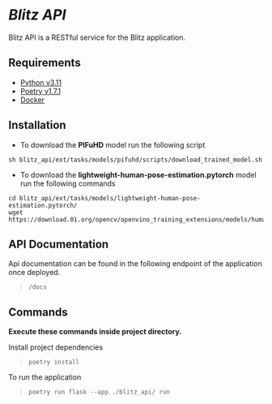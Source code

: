 # ***Blitz API***

Blitz API is a RESTful service for the Blitz application.

## Requirements
- [Python v3.11](https://www.python.org/downloads/) <br>
- [Poetry v1.7.1](https://python-poetry.org/) <br>
- [Docker](https://docs.docker.com/)

## Installation
- To download the **PIFuHD** model run the following script <br>
```
sh blitz_api/ext/tasks/models/pifuhd/scripts/download_trained_model.sh
```

- To download the **lightweight-human-pose-estimation.pytorch** model run the following commands
 ```
 cd blitz_api/ext/tasks/models/lightweight-human-pose-estimation.pytorch/
 wget https://download.01.org/opencv/openvino_training_extensions/models/human_pose_estimation/checkpoint_iter_370000.pth
 ```

## API Documentation
Api documentation can be found in the following endpoint of the 
application once deployed.
> `/docs`

## Commands
**Execute these commands inside project directory.**

Install project dependencies
> `poetry install`

To run the application
> `poetry run flask --app ./blitz_api/ run` 
